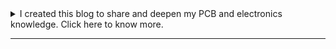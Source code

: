  
<details> <summary>I created this blog to share and deepen my PCB and electronics knowledge. Click here to know more.</summary>
<br/>
Welcome to my blog!
<br/><br/>  
I'm an electronics engineer who is obsessed with making things that work on the very first try. I spent four years on my very first project (back when I did not know anything about PCB design) just to understand not only how to design, but why should it be done this or that way. The internet is full of contradicting opinions, even large companies such as Texas Instruments and Analog Devices can disagree with each other in datasheets and application notes while both being right... or both wrong. My duty is to understand why something is done and where it may be applicable. I hope to share some of what I learn here.
 <br/><br/>  
 On Aug 2022, I started posting PCB and electronics related content on LinkedIn. At the time, this had two reasons: Boost my chances of employment after graduating from university, and to share some of the knowledge I gained through self study and personal projects during university.
<br/><br/>  
I quickly found out that LinkedIn's 3000 character limit forced me to write and re-write the content until I felt that it was concise and precise enough. They say that you dont understand something unless you can explain it to a 5 year old, and I felt that I dont fully grasp a subject whenever the character limit didnt suffice. Most of my posts took 5+ hours to write, most of which is to understand the topic better.
<br/><br/>  
While I probably wont be able to post often, I would like to continue doing so. My posts will aim to fit fully within the 3000 character limit (excluding appendix), and I will not use AI tools to help me write the posts as that reduces my learning value (maybe I'll use them to help me organize my thoughts or find references, but all writing is my own).
</details>

---
